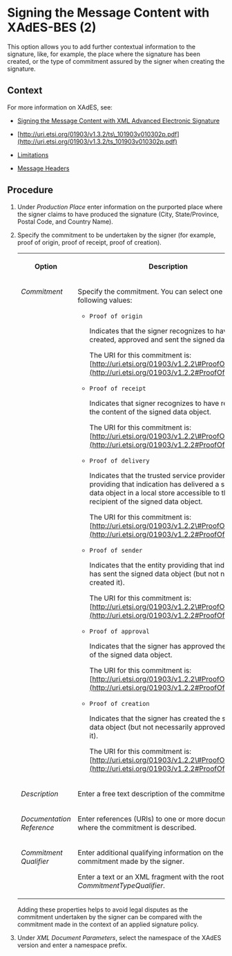 <!-- loio2c569fce9f844bb5b9752d3c6b457605 -->

# Signing the Message Content with XAdES-BES \(2\)

This option allows you to add further contextual information to the signature, like, for example, the place where the signature has been created, or the type of commitment assured by the signer when creating the signature.



## Context

For more information on XAdES, see:

-   [Signing the Message Content with XML Advanced Electronic Signature](signing-the-message-content-with-xml-advanced-electronic-signature-874e032.md)

-   [http://uri.etsi.org/01903/v1.3.2/ts\_101903v010302p.pdf](http://uri.etsi.org/01903/v1.3.2/ts_101903v010302p.pdf)

-   [Limitations](limitations-08d4522.md)

-   [Message Headers](message-headers-e26ab8c.md)




## Procedure

1.  Under *Production Place* enter information on the purported place where the signer claims to have produced the signature \(City, State/Province, Postal Code, and Country Name\).

2.  Specify the commitment to be undertaken by the signer \(for example, proof of origin, proof of receipt, proof of creation\).


    <table>
    <tr>
    <th valign="top">

    Option


    
    </th>
    <th valign="top">

    Description


    
    </th>
    </tr>
    <tr>
    <td valign="top">
    
    *Commitment* 


    
    </td>
    <td valign="top">
    
    Specify the commitment. You can select one of the following values:

    -   `Proof of origin` 

        Indicates that the signer recognizes to have created, approved and sent the signed data object.

        The URI for this commitment is: [http://uri.etsi.org/01903/v1.2.2\#ProofOfOrigin](http://uri.etsi.org/01903/v1.2.2#ProofOfOrigin).

    -   `Proof of receipt` 

        Indicates that signer recognizes to have received the content of the signed data object.

        The URI for this commitment is: [http://uri.etsi.org/01903/v1.2.2\#ProofOfReceipt](http://uri.etsi.org/01903/v1.2.2#ProofOfReceipt).

    -   `Proof of delivery` 

        Indicates that the trusted service provider \(TSP\) providing that indication has delivered a signed data object in a local store accessible to the recipient of the signed data object.

        The URI for this commitment is: [http://uri.etsi.org/01903/v1.2.2\#ProofOfDelivery](http://uri.etsi.org/01903/v1.2.2#ProofOfDelivery).

    -   `Proof of sender` 

        Indicates that the entity providing that indication has sent the signed data object \(but not necessarily created it\).

        The URI for this commitment is: [http://uri.etsi.org/01903/v1.2.2\#ProofOfSender](http://uri.etsi.org/01903/v1.2.2#ProofOfSender).

    -   `Proof of approval` 

        Indicates that the signer has approved the content of the signed data object.

        The URI for this commitment is: [http://uri.etsi.org/01903/v1.2.2\#ProofOfApproval](http://uri.etsi.org/01903/v1.2.2#ProofOfApproval).

    -   `Proof of creation` 

        Indicates that the signer has created the signed data object \(but not necessarily approved, nor sent it\).

        The URI for this commitment is: [http://uri.etsi.org/01903/v1.2.2\#ProofOfCreation](http://uri.etsi.org/01903/v1.2.2#ProofOfCreation).



    
    </td>
    </tr>
    <tr>
    <td valign="top">
    
    *Description*


    
    </td>
    <td valign="top">
    
    Enter a free text description of the commitment.


    
    </td>
    </tr>
    <tr>
    <td valign="top">
    
    *Documentation Reference*


    
    </td>
    <td valign="top">
    
    Enter references \(URIs\) to one or more documents where the commitment is described.


    
    </td>
    </tr>
    <tr>
    <td valign="top">
    
    *Commitment Qualifier*


    
    </td>
    <td valign="top">
    
    Enter additional qualifying information on the commitment made by the signer.

    Enter a text or an XML fragment with the root element *CommitmentTypeQualifier*.


    
    </td>
    </tr>
    </table>
    
    Adding these properties helps to avoid legal disputes as the commitment undertaken by the signer can be compared with the commitment made in the context of an applied signature policy.

3.  Under *XML Document Parameters*, select the namespace of the XAdES version and enter a namespace prefix.


